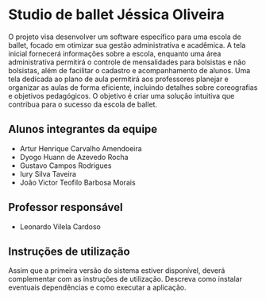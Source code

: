 # Studio de ballet Jéssica Oliveira
O projeto visa desenvolver um software específico para uma escola de ballet, focado em otimizar sua gestão administrativa e acadêmica. A tela inicial fornecerá informações sobre a escola, enquanto uma área administrativa permitirá o controle de mensalidades para bolsistas e não bolsistas, além de facilitar o cadastro e acompanhamento de alunos. Uma tela dedicada ao plano de aula permitirá aos professores planejar e organizar as aulas de forma eficiente, incluindo detalhes sobre coreografias e objetivos pedagógicos. O objetivo é criar uma solução intuitiva que contribua para o sucesso da escola de ballet.

## Alunos integrantes da equipe

* Artur Henrique Carvalho Amendoeira
* Dyogo Huann de Azevedo Rocha
* Gustavo Campos Rodrigues
* Iury Silva Taveira
* João Victor Teofilo Barbosa Morais 

## Professor responsável

* Leonardo Vilela Cardoso

## Instruções de utilização

Assim que a primeira versão do sistema estiver disponível, deverá complementar com as instruções de utilização. Descreva como instalar eventuais dependências e como executar a aplicação.
